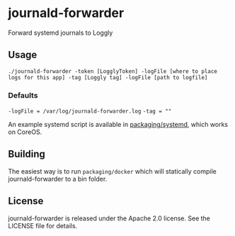 # journald-forwarder
Forward systemd journals to Loggly

## Usage
`./journald-forwarder -token [LogglyToken] -logFile [where to place logs for this app] -tag [Loggly tag] -logFile [path to logfile]`

### Defaults
`-logFile = /var/log/journald-forwarder.log`
`-tag = ""`

An example systemd script is available in [packaging/systemd](https://github.com/uswitch/journald-forwarder/blob/master/packaging/systemd/journald-forwarder.service), which works on CoreOS.

## Building
The easiest way is to run `packaging/docker` which will statically compile journald-forwarder to a bin folder.

## License

journald-forwarder is released under the Apache 2.0 license. See the LICENSE file for details.
